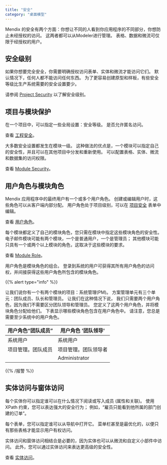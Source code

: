 ```yaml
---
title: "安全"
category: "桌面模型"
---
```



Mendix 的安全有两个方面：你想让不同的人看到你应用程序的不同部分，你想防止未经授权的访问。 这两者都可以从Modeler进行管理。 表格、数据和微流可仅限于经授权的用户。

## 安全级别

如果你想要完全安全，你需要明确授权访问表单、实体和微流才能访问它们。 默认情况下，任何人都不能访问任何东西。 为了更容易创建原型和样板，有些安全等级比生产系统需要的安全设置要少。

请参阅 [Project Security](project-security) 以了解安全级别。

## 项目与模块保护

在一个项目中，可以指定一些全局设置：安全等级。 是否允许匿名访问。

查看 [工程安全](project-security)。

大多数安全设置都发生在模块一级。 这种做法的优点是，一个模块可以指定自己的安全性，并且可以在其他项目中分发和重新使用。 可以配置表格、实体、微流和数据集的访问权限。

查看 [Module Security](module-security)。

## 用户角色与模块角色

Mendix 应用程序中的最终用户有一个或多个用户角色。 创建或编辑用户时，这些角色可以从客户端内部分配。 用户角色处于项目级别，可以在 [项目安全](project-security) 表单中编辑。

查看 [用户角色](user-roles)。

每个模块都定义了自己的模块角色，您只需在模块中指定这些模块角色的安全性。 电子邮件模块可能有两个模块，一个是普通用户，一个是管理员； 其他模块可能只具有一个或两个以上模块的角色，这取决于这些模块的要求。

查看 [Module Role](module-role)。

用户角色是模块角色的组合。 登录到系统的用户可获得其所有用户角色的访问权，并间接获得这些用户角色所包含的模块角色。

{{% alert type="info" %}}

让我们说你有一个有两个模块的项目：系统管理(PM)。 方案管理单元有三个单元：团队成员、队长和管理员。 让我们在这种情况下说， 我们只需要两个用户角色，因为我们不需要区分团队领导和管理员。 您定义了这两个用户角色，并将模块角色分配给他们。 下表显示哪些模块角色包含在用户角色中。 请注意，您总是需要至少系统中的用户角色。

| 用户角色“团队成员” | 用户角色 '团队领导'   |
| ---------- | ------------- |
| 系统用户       | 系统用户          |
| 项目管理。团队成员  | 项目管理。团队领导者    |
|            | Administrator |

{{% /报警 %}}

## 实体访问与窗体访问

每个实体你可以指定谁可以在什么情况下阅读或写入成员 (属性和关联)。 使用 XPath 约束，您可以表达强大的安全行为； 例如，“雇员只能看到他所属的部门创建的订单”。

每个表单，您可以指定谁可以从导航中打开它。 菜单栏甚至是最优化的，以便只有那些表格才能显示用户有权访问。

实体访问和窗体访问相结合是必要的，因为实体也可以从微流和自定义小部件中访问。 此外，您可以通过实体访问来表达更高级的安全性。

查看 [实体访问](module-security)。
